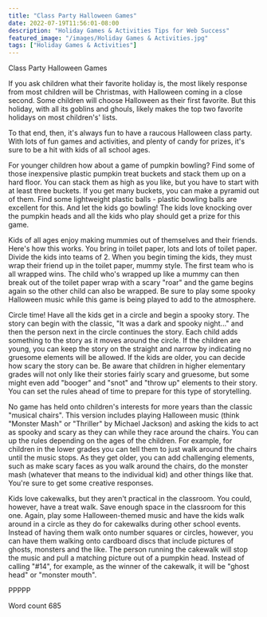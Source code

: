 ```yaml
---
title: "Class Party Halloween Games"
date: 2022-07-19T11:56:01-08:00
description: "Holiday Games & Activities Tips for Web Success"
featured_image: "/images/Holiday Games & Activities.jpg"
tags: ["Holiday Games & Activities"]
---
```


Class Party Halloween Games

If you ask children what their favorite holiday is, the most likely response from most children will be Christmas, with Halloween coming in a close second. Some children will choose Halloween as their first favorite. But this holiday, with all its goblins and ghouls, likely makes the top two favorite holidays on most children's' lists.

To that end, then, it's always fun to have a raucous Halloween class party. With lots of fun games and activities, and plenty of candy for prizes, it's sure to be a hit with kids of all school ages. 

For younger children how about a game of pumpkin bowling? Find some of those inexpensive plastic pumpkin treat buckets and stack them up on a hard floor. You can stack them as high as you like, but you have to start with at least three buckets. If you get many buckets, you can make a pyramid out of them. Find some lightweight plastic balls - plastic bowling balls are excellent for this. And let the kids go bowling! The kids love knocking over the pumpkin heads and all the kids who play should get a prize for this game. 

Kids of all ages enjoy making mummies out of themselves and their friends. Here's how this works. You bring in toilet paper, lots and lots of toilet paper. Divide the kids into teams of 2. When you begin timing the kids, they must wrap their friend up in the toilet paper, mummy style. The first team who is all wrapped wins. The child who's wrapped up like a mummy can then break out of the toilet paper wrap with a scary "roar" and the game begins again so the other child can also be wrapped. Be sure to play some spooky Halloween music while this game is being played to add to the atmosphere. 

Circle time! Have all the kids get in a circle and begin a spooky story. The story can begin with the classic, "It was a dark and spooky night..." and then the person next in the circle continues the story. Each child adds something to the story as it moves around the circle. If the children are young, you can keep the story on the straight and narrow by indicating no gruesome elements will be allowed. If the kids are older, you can decide how scary the story can be. Be aware that children in higher elementary grades will not only like their stories fairly scary and gruesome, but some might even add "booger" and "snot" and "throw up" elements to their story. You can set the rules ahead of time to prepare for this type of storytelling. 

No game has held onto children's interests for more years than the classic "musical chairs". This version includes playing Halloween music (think "Monster Mash" or "Thriller" by Michael Jackson) and asking the kids to act as spooky and scary as they can while they race around the chairs. You can up the rules depending on the ages of the children. For example, for children in the lower grades you can tell them to just walk around the chairs until the music stops. As they get older, you can add challenging elements, such as make scary faces as you walk around the chairs, do the monster mash (whatever that means to the individual kid) and other things like that. You're sure to get some creative responses.

Kids love cakewalks, but they aren't practical in the classroom. You could, however, have a treat walk. Save enough space in the classroom for this one. Again, play some Halloween-themed music and have the kids walk around in a circle as they do for cakewalks during other school events. Instead of having them walk onto number squares or circles, however, you can have them walking onto cardboard discs that include pictures of ghosts, monsters and the like. The person running the cakewalk will stop the music and pull a matching picture out of a pumpkin head. Instead of calling "#14", for example, as the winner of the cakewalk, it will be "ghost head" or "monster mouth".

PPPPP

Word count 685



